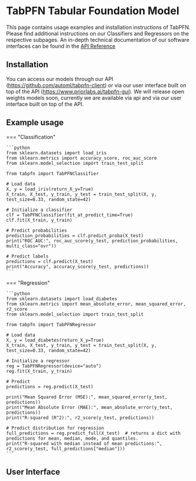 # TabPFN Tabular Foundation Model

This page contains usage examples and installation instructions of TabPFN. Please find additional instructions on our Classifiers and Regressors on the respective subpages. An in-depth technical documentation of our software interfaces can be found in the [API Reference](api/tabpfn_classifier/)

## Installation

<!---
To install our software, we use pip the python package installer in combination with Git for code-management. An installation typically takes 5 minutes in a setup python environment. 
!!! tip
	
	The easiest way to install and run our code is via the Colab Notebooks shared in the link in our submission.
-->
You can access our models through our API (https://github.com/automl/tabpfn-client) or via our user interface built on top of the API (https://www.priorlabs.ai/tabpfn-gui).
We will release open weights models soon, currently we are available via api and via our user interface built on top of the API.

<!---
#### Software Dependencies and Operating Systems
Python: Version >= 3.9

Operating Systems: The software has been tested on major operating systems including:

- Ubuntu 20.04, 22.04

- Windows 10, 11

- macOS 11.0 (Big Sur) and later

Git Version 2 or later ([https://git-scm.com/](https://git-scm.com/))

#### Software Dependencies (as specified in `requirements.txt`):

=== "TabPFN"

    ```
    torch>=2.1 (Includes CUDA support in version 2.1 and later)
    scikit-learn>=1.4.2
    tqdm>=4.66.
    numpy>=1.21.2
    hyperopt==0.2.7 (Note: Earlier versions fail with numpy number generator change)
    pre-commit>=3.3.3
    einops>=0.6.0
    scipy>=1.8.0
    torchmetrics==1.2.0
    pytest>=7.1.3
    pandas[plot,output_formatting]>=2.0.3,<2.2 (Note: Version 2.2 has a bug with multi-index tables (https://github.com/pandas-dev/pandas/issues/57663), recheck when fixed)
    pyyaml>=6.0.1
    kditransform>=0.2.0
    ```

=== "TabPFN and Baselines"

    ```
    torch>=2.1 (Includes CUDA support in version 2.1 and later)
    scikit-learn>=1.4.2
    tqdm>=4.66.
    numpy>=1.21.2
    hyperopt==0.2.7 (Note: Earlier versions fail with numpy number generator change)
    pre-commit>=3.3.3
    einops>=0.6.0
    scipy>=1.8.0
    torchmetrics==1.2.0
    pytest>=7.1.3
    pandas[plot,output_formatting]>=2.0.3,<2.2 (Note: Version 2.2 has a bug with multi-index tables (https://github.com/pandas-dev/pandas/issues/57663), recheck when fixed)
    pyyaml>=6.0.1
    kditransform>=0.2.0
    seaborn==0.12.2
    openml==0.14.1
    numba>=0.58.1
    shap>=0.44.1
    
    # Baselines
    lightgbm==3.3.5
    xgboost>=2.0.0
    catboost>=1.1.1
    #auto-sklearn==0.14.5
    #autogluon==0.4.0
    
    # -- Quantile Baseline
    quantile-forest==1.2.4
    ```

For GPU usage CUDA 12.1 has been tested.

#### Non-Standard Hardware
GPU: A CUDA-enabled GPU is recommended for optimal performance, though the software can also run on a CPU.
-->


## Example usage

=== "Classification"

    ```python
    from sklearn.datasets import load_iris
    from sklearn.metrics import accuracy_score, roc_auc_score
    from sklearn.model_selection import train_test_split
    
    from tabpfn import TabPFNClassifier
    
    # Load data
    X, y = load_iris(return_X_y=True)
    X_train, X_test, y_train, y_test = train_test_split(X, y, test_size=0.33, random_state=42)
    
    # Initialize a classifier
    clf = TabPFNClassifier(fit_at_predict_time=True)
    clf.fit(X_train, y_train)
    
    # Predict probabilities
    prediction_probabilities = clf.predict_proba(X_test)
    print("ROC AUC:", roc_auc_score(y_test, prediction_probabilities, multi_class="ovr"))
    
    # Predict labels
    predictions = clf.predict(X_test)
    print("Accuracy", accuracy_score(y_test, predictions))
    ```

=== "Regression"

    ```python
    from sklearn.datasets import load_diabetes
    from sklearn.metrics import mean_absolute_error, mean_squared_error, r2_score
    from sklearn.model_selection import train_test_split
    
    from tabpfn import TabPFNRegressor
    
    # Load data
    X, y = load_diabetes(return_X_y=True)
    X_train, X_test, y_train, y_test = train_test_split(X, y, test_size=0.33, random_state=42)
    
    # Initialize a regressor
    reg = TabPFNRegressor(device="auto")
    reg.fit(X_train, y_train)
    
    # Predict
    predictions = reg.predict(X_test)
    
    print("Mean Squared Error (MSE):", mean_squared_error(y_test, predictions))
    print("Mean Absolute Error (MAE):", mean_absolute_error(y_test, predictions))
    print("R-squared (R^2):", r2_score(y_test, predictions))
    
    # Predict distribution for regression
    full_predictions = reg.predict_full(X_test)  # returns a dict with predictions for mean, median, mode, and quantiles.
    print("R-squared with median instead of mean predictions:", r2_score(y_test, full_predictions["median"]))
    ```

## User Interface

<script type="module" src="https://gradio.s3-us-west-2.amazonaws.com/4.43.0/gradio.js"></script>

<gradio-app src="https://noahho-tabpfn-client-gui.hf.space" theme_mode="light" eager="true" container="false">
</gradio-app>

<!---
## Expected Output
Our models follow the interfaces provided by sklearn, so you can expect the same output as you would from sklearn models.
TabPFNClassifier will return a numpy array of shape `(n_samples, n_classes)` with the probabilities of each class, while
TabPFNRegressor will return a numpy array of shape `(n_samples,)` with the predicted values. For more detailed documentation
please check the technical documentation of [scripts.estimator.TabPFNClassifier.predict_proba](https://priorlabs.github.io/api/tabpfn_classifier/#scripts.estimator.TabPFNClassifier.predict_proba).

## Expected Runtime
The runtime of the model is dependent on the number of estimators and the size of the dataset. For a dataset of 1000
samples and 4 features, the runtime on GPU is typically less than 1 second. For a dataset of 10000 samples and 4 features, the
runtime on GPU is typically less than 10 seconds.
-->

<!---
## Why TabPFN

TabPFN offers several compelling advantages over previous classifiers, particularly when dealing with small to medium-sized datasets. Here are the key reasons to consider using TabPFN:

<div class="grid cards" markdown>

-   :material-speedometer:{ .lg .middle } **Rapid Training**

    ---

    TabPFN significantly reduces training time, outperforming traditional models tuned for hours in just a few seconds. For instance, it surpasses an ensemble of the strongest baselines in 2.8 seconds compared to 4 hours of tuning.

    [comment]: <> ([:octicons-arrow-right-24: Learn More](#))

-   :material-chart-line:{ .lg .middle } **Superior Accuracy**

    ---

    TabPFN consistently outperforms state-of-the-art methods like gradient-boosted decision trees (GBDTs) on datasets with up to 10,000 samples. It achieves higher accuracy and better performance metrics across a range of classification and regression tasks.

-   :material-shield-check:{ .lg .middle } **Robustness**

    ---

    The model demonstrates robustness to various dataset characteristics, including uninformative features, outliers, and missing values, maintaining high performance where other methods struggle.

-   :material-creation-outline:{ .lg .middle } **Generative Capabilities**

    ---

    As a generative transformer-based model, TabPFN can be fine-tuned for specific tasks, generate synthetic data, estimate densities, and learn reusable embeddings. This makes it versatile for various applications beyond standard prediction tasks.

-   :material-code-tags-check:{ .lg .middle } **Sklearn Interface**

    ---

    TabPFN follows the interfaces provided by scikit-learn, making it easy to integrate into existing workflows and utilize familiar functions for fitting, predicting, and evaluating models.

-   :material-file-excel-box:{ .lg .middle } **Minimal Preprocessing**

    ---

    The model handles various types of raw data, including missing values and categorical variables, with minimal preprocessing. This reduces the burden on users to perform extensive data preparation.

</div>

<br>
<br>
-->
